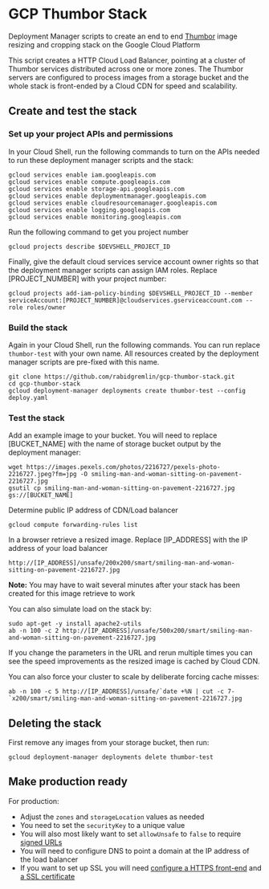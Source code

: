 # GCP Thumbor Stack

Deployment Manager scripts to create an end to end [Thumbor](http://thumbor.org/) image resizing and cropping stack on the Google Cloud Platform

This script creates a HTTP Cloud Load Balancer, pointing at a cluster of Thumbor services distributed across one or more zones. 
The Thumbor servers are configured to process images from a storage bucket and the whole stack is front-ended by a Cloud CDN for speed and scalability. 

## Create and test the stack

### Set up your project APIs and permissions
In your Cloud Shell, run the following commands to turn on the APIs needed to run these deployment manager scripts and the stack:

```
gcloud services enable iam.googleapis.com
gcloud services enable compute.googleapis.com
gcloud services enable storage-api.googleapis.com 
gcloud services enable deploymentmanager.googleapis.com
gcloud services enable cloudresourcemanager.googleapis.com
gcloud services enable logging.googleapis.com
gcloud services enable monitoring.googleapis.com
```

Run the following command to get you project number
```
gcloud projects describe $DEVSHELL_PROJECT_ID
```

Finally, give the default cloud services service account owner rights so that the deployment manager scripts can assign IAM roles. Replace [PROJECT_NUMBER] with your project number:
```
gcloud projects add-iam-policy-binding $DEVSHELL_PROJECT_ID --member serviceAccount:[PROJECT_NUMBER]@cloudservices.gserviceaccount.com --role roles/owner
```

### Build the stack
Again in your Cloud Shell, run the following commands. You can run replace ```thumbor-test``` with your own name. All resources created by the deployment manager scripts are pre-fixed with this name.

```
git clone https://github.com/rabidgremlin/gcp-thumbor-stack.git
cd gcp-thumbor-stack
gcloud deployment-manager deployments create thumbor-test --config deploy.yaml
```

### Test the stack
Add an example image to your bucket. You will need to replace [BUCKET_NAME] with the name of storage bucket output by the deployment manager:
```
wget https://images.pexels.com/photos/2216727/pexels-photo-2216727.jpeg?fm=jpg -O smiling-man-and-woman-sitting-on-pavement-2216727.jpg
gsutil cp smiling-man-and-woman-sitting-on-pavement-2216727.jpg gs://[BUCKET_NAME]
```

Determine public IP address of CDN/Load balancer
```
gcloud compute forwarding-rules list
```

In a browser retrieve a resized image. Replace [IP_ADDRESS] with the IP address of your load balancer
```
http://[IP_ADDRESS]/unsafe/200x200/smart/smiling-man-and-woman-sitting-on-pavement-2216727.jpg
```
**Note:** You may have to wait several minutes after your stack has been created for this image retrieve to work

You can also simulate load on the stack by:
```
sudo apt-get -y install apache2-utils
ab -n 100 -c 2 http://[IP_ADDRESS]/unsafe/500x200/smart/smiling-man-and-woman-sitting-on-pavement-2216727.jpg
```
If you change the parameters in the URL and rerun multiple times you can see the speed improvements 
as the resized image is cached by Cloud CDN.

You can also force your cluster to scale by deliberate forcing cache misses:
```
ab -n 100 -c 5 http://[IP_ADDRESS]/unsafe/`date +%N | cut -c 7-`x200/smart/smiling-man-and-woman-sitting-on-pavement-2216727.jpg
```

## Deleting the stack
First remove any images from your storage bucket, then run:
```
gcloud deployment-manager deployments delete thumbor-test
```

## Make production ready

For production:

* Adjust the ```zones``` and ```storageLocation``` values as needed
* You need to set the ```securityKey``` to a unique value
* You will also most likely want to set ```allowUnsafe``` to ```false``` to require [signed URLs](https://thumbor.readthedocs.io/en/latest/security.html)
* You will need to configure DNS to point a domain at the IP address of the load balancer
* If you want to set up SSL you will need [configure a HTTPS front-end](https://cloud.google.com/load-balancing/docs/https/) and [a SSL certificate](https://cloud.google.com/load-balancing/docs/ssl-certificates)
